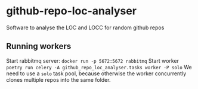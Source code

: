 # github-repo-loc-analyser
Software to analyse the LOC and LOCC for random github repos

## Running workers
Start rabbitmq server: `docker run -p 5672:5672 rabbitmq`
Start worker `poetry run celery -A github_repo_loc_analyser.tasks worker -P solo`
We need to use a `solo` task pool, because otherwise the worker concurrently clones multiple repos into the same folder.
